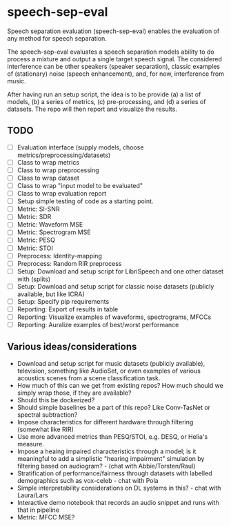 # speech-sep-eval
Speech separation evaluation (speech-sep-eval) enables the evaluation of any method for speech separation. 

The speech-sep-eval evaluates a speech separation models ability to do process a mixture and output a single target speech signal. The considered interference can be other speakers (speaker separation), classic examples of (stationary) noise (speech enhancement), and, for now, interference from music.

After having run an setup script, the idea is to be provide (a) a list of models, (b) a series of metrics, (c) pre-processing, and (d) a series of datasets. The repo will then report and visualize the results. 

## TODO
- [ ] Evaluation interface (supply models, choose metrics/preprocessing/datasets)
- [ ] Class to wrap metrics
- [ ] Class to wrap preprocessing
- [ ] Class to wrap dataset
- [ ] Class to wrap "input model to be evaluated"
- [ ] Class to wrap evaluation report
- [ ] Setup simple testing of code as a starting point.
- [ ] Metric: SI-SNR
- [ ] Metric: SDR
- [ ] Metric: Waveform MSE
- [ ] Metric: Spectrogram MSE
- [ ] Metric: PESQ
- [ ] Metric: STOI
- [ ] Preprocess: Identity-mapping
- [ ] Preprocess: Random RIR preprocess
- [ ] Setup: Download and setup script for LibriSpeech and one other dataset with (splits)
- [ ] Setup: Download and setup script for classic noise datasets (publicly available, but like ICRA)
- [ ] Setup: Specify pip requirements
- [ ] Reporting: Export of results in table
- [ ] Reporting: Visualize examples of waveforms, spectrograms, MFCCs
- [ ] Reporting: Auralize examples of best/worst performance

## Various ideas/considerations
- Download and setup script for music datasets (publicly available), television, something like AudioSet, or even examples of various acoustics scenes from a scene classification task. 
- How much of this can we get from existing repos? How much should we simply wrap those, if they are available?
- Should this be dockerized?
- Should simple baselines be a part of this repo? Like Conv-TasNet or spectral subtraction?
- Impose characteristics for different hardware through filtering (somewhat like RIR)
- Use more advanced metrics than PESQ/STOI, e.g. DESQ, or Helia's measure.
- Impose a heaing impaired characteristics through a model; is it meaningful to add a simplistic "hearing impairment" simulation by filtering based on audiogram? - (chat with Abbie/Torsten/Raul)
- Stratification of performance/fairness through datasets with labelled demographics such as vox-celeb - chat with Pola
- Simple interpretability considerations on DL systems in this? - chat with Laura/Lars
- Interactive demo notebook that records an audio snippet and runs with that in pipeline
- Metric: MFCC MSE?
